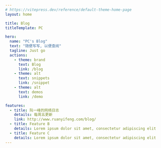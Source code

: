 ```yaml
---
# https://vitepress.dev/reference/default-theme-home-page
layout: home

title: Blog
titleTemplate: PC

hero:
  name: "PC's Blog"
  text: "随便写写, 以便查阅"
  tagline: Just go
  actions:
    - theme: brand
      text: Blog
      link: /blog
    - theme: alt
      text: snippets
      link: /snippet
    - theme: alt
      text: demos
      link: /demo

features:
  - title: 阮一峰的网络日志
    details: 每周五更新
    link: http://www.ruanyifeng.com/blog/
  - title: Feature B
    details: Lorem ipsum dolor sit amet, consectetur adipiscing elit
  - title: Feature C
    details: Lorem ipsum dolor sit amet, consectetur adipiscing elit
---
```


